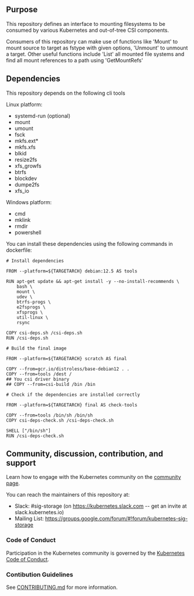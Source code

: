 ## Purpose

This repository defines an interface to mounting filesystems to be consumed by
various Kubernetes and out-of-tree CSI components.

Consumers of this repository can make use of functions like 'Mount' to mount
source to target as fstype with given options, 'Unmount' to unmount a target.
Other useful functions include 'List' all mounted file systems and find all
mount references to a path using 'GetMountRefs'

## Dependencies

This repository depends on the following cli tools

Linux platform:
* systemd-run (optional)
* mount
* umount
* fsck
* mkfs.ext*
* mkfs.xfs
* blkid
* resize2fs
* xfs_growfs
* btrfs
* blockdev
* dumpe2fs
* xfs_io

Windows platform:
* cmd
* mklink
* rmdir
* powershell

You can install these dependencies using the following commands in dockerfile:

```shell
# Install dependencies

FROM --platform=${TARGETARCH} debian:12.5 AS tools

RUN apt-get update && apt-get install -y --no-install-recommends \
    bash \
    mount \
    udev \
    btrfs-progs \
    e2fsprogs \
    xfsprogs \
    util-linux \
    rsync

COPY csi-deps.sh /csi-deps.sh
RUN /csi-deps.sh

# Build the final image

FROM --platform=${TARGETARCH} scratch AS final

COPY --from=gcr.io/distroless/base-debian12 . .
COPY --from=tools /dest /
## You csi driver binary
## COPY --from=csi-build /bin /bin

# Check if the dependencies are installed correctly

FROM --platform=${TARGETARCH} final AS check-tools

COPY --from=tools /bin/sh /bin/sh
COPY csi-deps-check.sh /csi-deps-check.sh

SHELL ["/bin/sh"]
RUN /csi-deps-check.sh
```

## Community, discussion, contribution, and support

Learn how to engage with the Kubernetes community on the [community
page](http://kubernetes.io/community/).

You can reach the maintainers of this repository at:

- Slack: #sig-storage (on https://kubernetes.slack.com -- get an
  invite at slack.kubernetes.io)
- Mailing List:
  https://groups.google.com/forum/#!forum/kubernetes-sig-storage

### Code of Conduct

Participation in the Kubernetes community is governed by the [Kubernetes
Code of Conduct](code-of-conduct.md).

### Contibution Guidelines

See [CONTRIBUTING.md](CONTRIBUTING.md) for more information.
